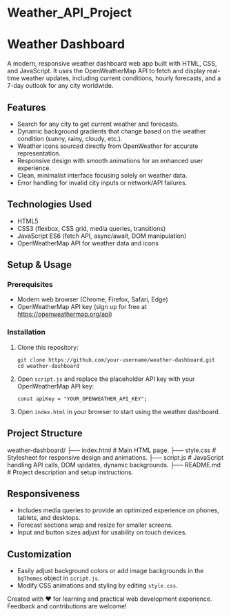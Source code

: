 # Weather_API_Project
# Weather Dashboard

A modern, responsive weather dashboard web app built with HTML, CSS, and JavaScript. It uses the OpenWeatherMap API to fetch and display real-time weather updates, including current conditions, hourly forecasts, and a 7-day outlook for any city worldwide.

## Features

- Search for any city to get current weather and forecasts.
- Dynamic background gradients that change based on the weather condition (sunny, rainy, cloudy, etc.).
- Weather icons sourced directly from OpenWeather for accurate representation.
- Responsive design with smooth animations for an enhanced user experience.
- Clean, minimalist interface focusing solely on weather data.
- Error handling for invalid city inputs or network/API failures.

## Technologies Used

- HTML5
- CSS3 (flexbox, CSS grid, media queries, transitions)
- JavaScript ES6 (fetch API, async/await, DOM manipulation)
- OpenWeatherMap API for weather data and icons

## Setup & Usage

### Prerequisites

- Modern web browser (Chrome, Firefox, Safari, Edge)
- OpenWeatherMap API key (sign up for free at https://openweathermap.org/api)

### Installation

1. Clone this repository:
    ```
    git clone https://github.com/your-username/weather-dashboard.git
    cd weather-dashboard
    ```

2. Open `script.js` and replace the placeholder API key with your OpenWeatherMap API key:
    ```
    const apiKey = "YOUR_OPENWEATHER_API_KEY";
    ```

3. Open `index.html` in your browser to start using the weather dashboard.

## Project Structure
weather-dashboard/
├── index.html # Main HTML page.
├── style.css # Stylesheet for responsive design and animations.
├── script.js # JavaScript handling API calls, DOM updates, dynamic backgrounds.
├── README.md # Project description and setup instructions.


## Responsiveness

- Includes media queries to provide an optimized experience on phones, tablets, and desktops.
- Forecast sections wrap and resize for smaller screens.
- Input and button sizes adjust for usability on touch devices.

## Customization

- Easily adjust background colors or add image backgrounds in the `bgThemes` object in `script.js`.
- Modify CSS animations and styling by editing `style.css`.


Created with ❤️ for learning and practical web development experience. Feedback and contributions are welcome!

